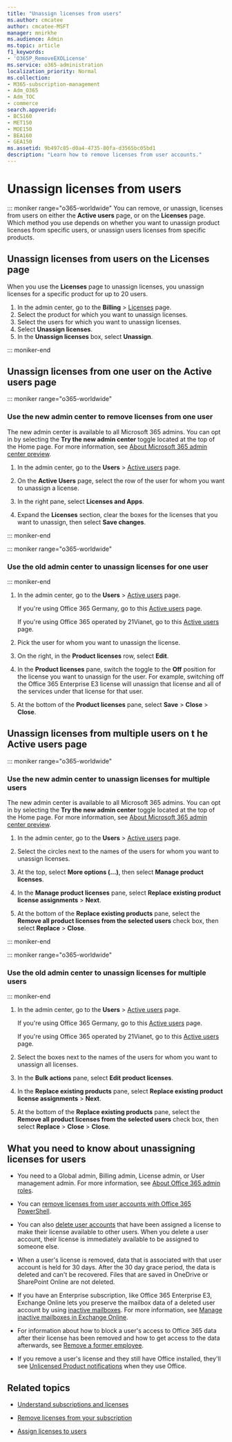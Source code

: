 ```yaml
---
title: "Unassign licenses from users"
ms.author: cmcatee
author: cmcatee-MSFT
manager: mnirkhe
ms.audience: Admin
ms.topic: article
f1_keywords:
- 'O365P_RemoveEXOLicense'
ms.service: o365-administration
localization_priority: Normal
ms.collection: 
- M365-subscription-management
- Adm_O365
- Adm_TOC
- commerce
search.appverid:
- BCS160
- MET150
- MOE150
- BEA160
- GEA150
ms.assetid: 9b497c85-d0a4-4735-80fa-d3565bc05bd1
description: "Learn how to remove licenses from user accounts."
---
```

<!-- Clone: AgentUniversity\admin\Remove-licenses-users.md -->

# Unassign licenses from users

::: moniker range="o365-worldwide"
You  can remove, or unassign, licenses from users on either the **Active users** page, or on the **Licenses** page. Which method you use depends on whether you want to unassign product licenses from specific users, or unassign users licenses from specific products.

## Unassign licenses from users on the Licenses page

When you use the **Licenses** page to unassign licenses, you unassign licenses for a specific product for up to 20 users. 

1. In the admin center, go to the **Billing** > <a href="https://go.microsoft.com/fwlink/p/?linkid=842264" target="_blank">Licenses</a>  page.
2. Select the product for which you want to unassign licenses.
3. Select the users for which you want to unassign licenses.
4. Select **Unassign licenses**.
5. In the **Unassign licenses** box, select **Unassign**.

::: moniker-end

## Unassign licenses from one user on the Active users page

::: moniker range="o365-worldwide"
  
### Use the new admin center to remove licenses from one user

The new admin center is available to all Microsoft 365 admins. You can opt in by selecting the **Try the new admin center** toggle located at the top of the Home page. For more information, see [About Microsoft 365 admin center preview](../microsoft-365-admin-center-preview.md).

1. In the admin center, go to the **Users** \> <a href="https://go.microsoft.com/fwlink/p/?linkid=834822" target="_blank">Active users</a> page.

2. On the **Active Users** page, select the row of the user for whom you want to unassign a license.

3. In the right pane, select **Licenses and Apps**.

4. Expand the **Licenses** section, clear the boxes for the licenses that you want to unassign, then select **Save changes**.

::: moniker-end

::: moniker range="o365-worldwide"
### Use the old admin center to unassign licenses for one user
::: moniker-end
  
1. In the admin center, go to the **Users** \> <a href="https://go.microsoft.com/fwlink/p/?linkid=834822" target="_blank">Active users</a> page.

    If you're using Office 365 Germany, go to this <a href="https://go.microsoft.com/fwlink/p/?linkid=847686" target="_blank">Active users</a> page.

    If you're using Office 365 operated by 21Vianet, go to this <a href="https://go.microsoft.com/fwlink/p/?linkid=850628" target="_blank">Active users</a> page.

2. Pick the user for whom you want to unassign the license.

3. On the right, in the **Product licenses** row, select **Edit**.

4. In the **Product licenses** pane, switch the toggle to the **Off** position for the license you want to unassign for the user. For example, switching off the Office 365 Enterprise E3 license will unassign that license and all of the services under that license for that user.

5. At the bottom of the **Product licenses** pane, select **Save** \> **Close** \> **Close**.

## Unassign licenses from multiple users on t he Active users page

::: moniker range="o365-worldwide"

### Use the new admin center to unassign licenses for multiple users

The new admin center is available to all Microsoft 365 admins. You can opt in by selecting the **Try the new admin center** toggle located at the top of the Home page. For more information, see [About Microsoft 365 admin center preview](../microsoft-365-admin-center-preview.md).

1. In the admin center, go to the **Users** \> <a href="https://go.microsoft.com/fwlink/p/?linkid=834822" target="_blank">Active users</a> page.

2. Select the circles next to the names of the users for whom you want to unassign licenses.

3. At the top, select **More options (...)**, then select **Manage product licenses**.

4. In the **Manage product licenses** pane, select **Replace existing product license assignments** \> **Next**.

5. At the bottom of the **Replace existing products** pane, select the **Remove all product licenses from the selected users** check box, then select **Replace** \> **Close**.

::: moniker-end

::: moniker range="o365-worldwide"
### Use the old admin center to unassign licenses for multiple users
::: moniker-end
  
1. In the admin center, go to the **Users** \> <a href="https://go.microsoft.com/fwlink/p/?linkid=834822" target="_blank">Active users</a> page.

    If you're using Office 365 Germany, go to this <a href="https://go.microsoft.com/fwlink/p/?linkid=847686" target="_blank">Active users</a> page.

    If you're using Office 365 operated by 21Vianet, go to this <a href="https://go.microsoft.com/fwlink/p/?linkid=850628" target="_blank">Active users</a> page.

2. Select the boxes next to the names of the users for whom you want to unassign all licenses.

3. In the **Bulk actions** pane, select **Edit product licenses**.

4. In the **Replace existing products** pane, select **Replace existing product license assignments** \> **Next**.

5. At the bottom of the **Replace existing products** pane, select the **Remove all product licenses from the selected users** check box, then select **Replace** \> **Close** \> **Close**.

## What you need to know about unassigning licenses for users

- You need to a Global admin, Billing admin, License admin, or User management admin. For more information, see [About Office 365 admin roles](../add-users/about-admin-roles.md).

- You can [remove licenses from user accounts with Office 365 PowerShell](https://go.microsoft.com/fwlink/p/?linkid=848428).

- You can also [delete user accounts](../add-users/delete-a-user.md) that have been assigned a license to make their license available to other users. When you delete a user account, their license is immediately available to be assigned to someone else.

- When a user's license is removed, data that is associated with that user account is held for 30 days. After the 30 day grace period, the data is deleted and can't be recovered. Files that are saved in OneDrive or SharePoint Online are not deleted.

- If you have an Enterprise subscription, like Office 365 Enterprise E3, Exchange Online lets you preserve the mailbox data of a deleted user account by using [inactive mailboxes](https://docs.microsoft.com/en-us/office365/securitycompliance/inactive-mailboxes-in-office-365). For more information, see [Manage inactive mailboxes in Exchange Online](https://docs.microsoft.com/en-us/office365/securitycompliance/create-and-manage-inactive-mailboxes).

- For information about how to block a user's access to Office 365 data after their license has been removed and how to get access to the data afterwards, see [Remove a former employee](../add-users/remove-former-employee.md).

- If you remove a user's license and they still have Office installed, they'll see [Unlicensed Product notifications](https://support.office.com/article/0d23d3c0-c19c-4b2f-9845-5344fedc4380.aspx) when they use Office.

## Related topics

- [Understand subscriptions and licenses](subscriptions-and-licenses.md)

- [Remove licenses from your subscription](remove-licenses-from-subscription.md)

- [Assign licenses to users](assign-licenses-to-users.md)